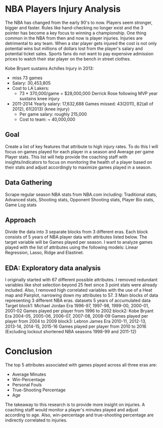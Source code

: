 # NBA Players Injury Analysis
The NBA has changed from the early 90's to now. Players seem stronger, bigger and faster. Rules like hand-checking no longer exist and the 3 pointer has become a key focus to winning a championship. One thing common in the NBA from then and now is player injuries. Injuries are detrimental to any team. When a star player gets injured the cost is not only potential wins but millions of dollars lost from the player's salary and potential ticket sales. Sports fans do not want to pay expensive admission prices to watch their star player on the bench in street clothes.

Kobe Bryant sustains Achilles Injury in 2013:
- miss 73 games
- Salary: 30,453,805 
- Cost to LA Lakers: 
    - 73  * 370,000/game = $28,000,000
Derrick Rose following MVP year sustains knee injury
- 2011-2014 Yearly salary: 17,632,688 Games missed: 43(2011), 82(all of 2012), 61(2013)  (knee injury)
    - Per game salary: roughly 215,000
    - Cost to team: ~ 40,000,000

## Goal
Create a list of key features that attribute to high injury rates. To do this I will focus on games played for each player in a season and Average per game Player stats. This list will help provide the coaching staff with insights/indicators to focus on monitoring the health of a player based on their stats and adjust accordingly to maximize games played in a season.

## Data Gathering
Scrape regular season NBA stats from NBA.com including: Traditional stats, Advanced stats, Shooting stats, Opponent Shooting stats, Player Bio stats, Game Log stats

## Approach
Divide the data into 3 separate blocks from 3 different eras. Each block consists of 5 years of NBA player data with attributes listed below. The target variable will be Games played per season. I want to analyze games played with the list of attributes using the following models: Linear Regression, Lasso, Ridge and Elastinet.

## EDA: Exploratory data analysis
I originally started with 67 different possible attributes. I removed redundant variables like shot selection beyond 25 feet since 3 point stats were already included. Also, I removed high correlated variables with the use of a Heat map and Pairplot, narrowing down my attributes to 57.
3 Main blocks of data representing 3 different NBA eras.
datasets	5 years of accumulated data	Target
block1: Michael Jordan Era	1996-97, 1997-98, 1999-00, 2000-01, 2001-02	Games played per player from 1996 to 2002
block2: Kobe Bryant Era	2004-05, 2005-06, 2006-07, 2007-08, 2008-09	Games played per player from 2004 to 2009
block3: Lebron James Era	2010-11, 2012-13, 2013-14, 2014-15, 2015-16	Games played per player from 2010 to 2016
(Excluding lockout shortened NBA seasons 1998-99 and 2011-12)

# Conclusion
The top 5 attributes associated with games played across all three eras are:
- Average Minutes
- Win-Percentage
- Personal Fouls
- True-Shooting Percentage
- Age

The takeaway to this research is to provide more insight on injuries. A coaching staff would monitor a player's minutes played and adjust according to age. Also, win-percentage and true-shooting percentage are indirectly correlated to injuries.


